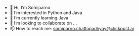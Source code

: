 - 👋 Hi, I’m Somiparno
- 👀 I’m interested in Python and Java
- 🌱 I’m currently learning Java
- 💞️ I’m looking to collaborate on ...
- 📫 How to reach me: somiparno.chattopadhyay@clickpost.ai

<!---
somi-clickpost/somi-clickpost is a ✨ special ✨ repository because its `README.md` (this file) appears on your GitHub profile.
You can click the Preview link to take a look at your changes.
--->
